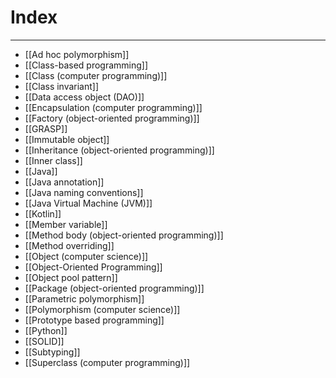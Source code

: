 # Index
---
- [[Ad hoc polymorphism]]
- [[Class-based programming]]
- [[Class (computer programming)]]
- [[Class invariant]]
- [[Data access object (DAO)]]
- [[Encapsulation (computer programming)]]
- [[Factory (object-oriented programming)]]
- [[GRASP]] 
- [[Immutable object]]
- [[Inheritance (object-oriented programming)]]
- [[Inner class]]
- [[Java]]
- [[Java annotation]]
- [[Java naming conventions]]
- [[Java Virtual Machine (JVM)]]
- [[Kotlin]]
- [[Member variable]]
- [[Method body (object-oriented programming)]]
- [[Method overriding]]
- [[Object (computer science)]]
- [[Object-Oriented Programming]]
- [[Object pool pattern]]
- [[Package (object-oriented programming)]]
- [[Parametric polymorphism]]
- [[Polymorphism (computer science)]]
- [[Prototype based programming]]
- [[Python]]
- [[SOLID]]
- [[Subtyping]]
- [[Superclass (computer programming)]]